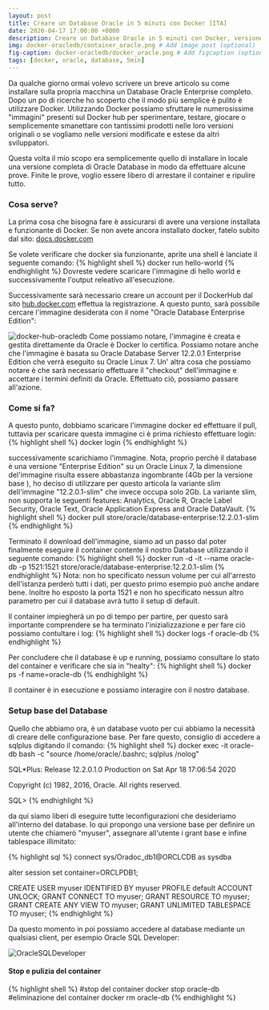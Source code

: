 ```yaml
---
layout: post
title: Creare un Database Oracle in 5 minuti con Docker [ITA]
date: 2020-04-17 17:00:00 +0000
description: Creare un Database Oracle in 5 minuti con Docker, versione in italiano
img: docker-oracledb/container_oracle.png # Add image post (optional)
fig-caption: docker-oracledb/docker_oracle.png # Add figcaption (optional)
tags: [docker, oracle, database, 5min]
---
```


Da qualche giorno ormai volevo scrivere un breve articolo su come installare sulla propria macchina un Database Oracle Enterprise completo.
Dopo un po di ricerche ho scoperto che il modo più semplice è pulito è utilizzare Docker.
Utilizzando Docker possiamo sfruttare le numerosissime "immagini" presenti sul Docker hub per sperimentare, testare, giocare o semplicemente smanettare con tantissimi prodotti nelle loro versioni originali o se vogliamo nelle versioni modificate e estese da altri sviluppatori.

Questa volta il mio scopo era semplicemente quello di installare in locale una versione completa di Oracle Database in modo da effettuare alcune prove. Finite le prove, voglio essere libero di arrestare il container e ripulire tutto.

### Cosa serve?
La prima cosa che bisogna fare è assicurarsi di avere una versione installata e funzionante di Docker.
Se non avete ancora installato docker, fatelo subito dal sito: <a href="https://docs.docker.com/">docs.docker.com</a>


Se volete verificare che docker sia funzionante, aprite una shell è lanciate il seguente comando:
{% highlight shell %}
docker run hello-world
{% endhighlight %}
Dovreste vedere scaricare l'immagine di hello world e successivamente l'output releativo all'esecuzione.

Successivamente sarà necessario creare un account per il DockerHub dal sito <a href="https://hub.docker.com/">hub.docker.com</a> effettua la registrazione.
A questo punto, sarà possibile cercare l'immagine desiderata con il nome "Oracle Database Enterprise Edition":

![docker-hub-oracledb]({{site.baseurl}}/assets/img/docker-oracledb/docker_hub.png)
Come possiamo notare, l'immagine è creata e gestita direttamente da Oracle è Docker lo certifica. Possiamo notare anche che l'immagine è basata su Oracle Database Server 12.2.0.1 Enterprise Edition che verrà eseguito su Oracle Linux 7. Un' altra cosa che possiamo notare è che sarà necessario effettuare il "checkout" dell'immagine e accettare i termini definiti da Oracle. Effettuato ciò, possiamo passare all'azione.


### Come si fa?
A questo punto, dobbiamo scaricare l'immagine docker ed effettuare il pull, tuttavia per scaricare questa immagine ci è prima richiesto effettuare login:
{% highlight shell %}
docker login
{% endhighlight %}

successivamente scarichiamo l'immagine. Nota, proprio perchè il database è una versione "Enterprise Edition" su un Oracle Linux 7, la dimensione del'immagine risulta essere abbastanza ingombrante (4Gb per la versione base ), ho deciso di utilizzare per questo articola la variante slim dell'immagine "12.2.0.1-slim" che invece occupa solo 2Gb. La variante slim, non supporta le seguenti features: Analytics, Oracle R, Oracle Label Security, Oracle Text, Oracle Application Express and Oracle DataVault.
{% highlight shell %}
docker pull store/oracle/database-enterprise:12.2.0.1-slim
{% endhighlight %}

Terminato il download dell'immagine, siamo ad un passo dal poter finalmente eseguire il container contente il nostro Database utilizzando il seguente comando:
{% highlight shell %}
docker run -d -it --name oracle-db -p 1521:1521 store/oracle/database-enterprise:12.2.0.1-slim
{% endhighlight %}
Nota: non ho specificato nessun volume per cui all'arresto dell'istanza perderò tutti i dati, per questo primo esempio può anche andare bene. Inoltre ho esposto la porta 1521 e non ho specificato nessun altro parametro per cui il database avrà tutto il setup di default.

Il container impiegherà un po di tempo per partire, per questo sarà importante comprendere se ha terminato l'inizializzazione e per fare ciò possiamo contultare i log:
{% highlight shell %}
docker logs -f oracle-db
{% endhighlight %}

Per concludere che il database è up e running, possiamo consultare lo stato del container e verificare che sia in "healty":
{% highlight shell %}
docker ps -f name=oracle-db
{% endhighlight %}


Il container è in esecuzione e possiamo interagire con il nostro database.

### Setup base del Database
Quello che abbiamo ora, è un database vuoto per cui abbiamo la necessità di creare delle configurazione base. Per fare questo, consiglio di accedere a sqlplus digitando il comando:
{% highlight shell %}
docker exec -it oracle-db bash -c "source /home/oracle/.bashrc; sqlplus /nolog"

SQL*Plus: Release 12.2.0.1.0 Production on Sat Apr 18 17:06:54 2020

Copyright (c) 1982, 2016, Oracle.  All rights reserved.

SQL>
{% endhighlight %}

da qui siamo liberi di eseguire tutte leconfigurazioni che desideriamo all'interno del database.
Io qui propongo una versione base per definire un utente che chiamerò "myuser", assegnare all'utente i grant base e infine tablespace illimitato:

{% highlight sql %}
connect sys/Oradoc_db1@ORCLCDB as sysdba

alter session set container=ORCLPDB1;

CREATE USER myuser IDENTIFIED BY myuser
	PROFILE default
	ACCOUNT UNLOCK;
GRANT CONNECT TO myuser;
GRANT RESOURCE TO myuser;
GRANT CREATE ANY VIEW TO myuser;
GRANT UNLIMITED TABLESPACE TO myuser;
{% endhighlight %}

Da questo momento in poi possiamo accedere al database mediante un qualsiasi client, per esempio Oracle SQL Developer:

![OracleSQLDeveloper]({{site.baseurl}}/assets/img/docker-oracledb/OracleSQLDeveloper.PNG)


#### Stop e pulizia del container

{% highlight shell %}
#stop del container
docker stop oracle-db
#eliminazione del container
docker rm oracle-db
{% endhighlight %}

